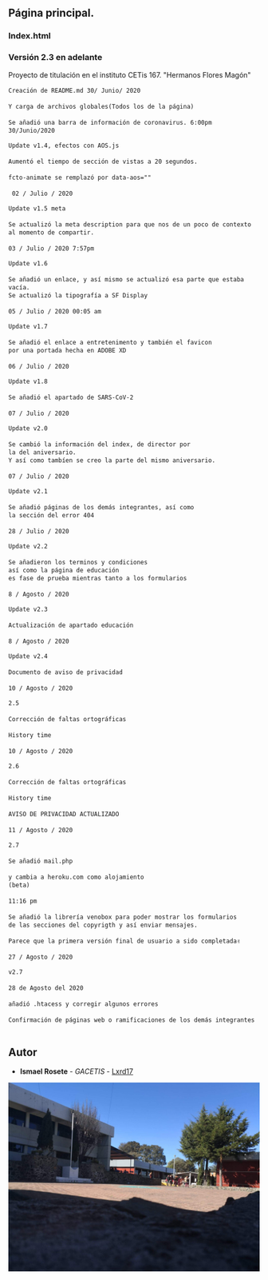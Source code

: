 ## Página principal.
### Index.html
### Versión 2.3 en adelante

Proyecto de titulación en el instituto CETis 167.
"Hermanos Flores Magón"

```
Creación de README.md 30/ Junio/ 2020

Y carga de archivos globales(Todos los de la página)

Se añadió una barra de información de coronavirus. 6:00pm 30/Junio/2020

```
```
Update v1.4, efectos con AOS.js

Aumentó el tiempo de sección de vistas a 20 segundos.

fcto-animate se remplazó por data-aos=""

 02 / Julio / 2020

```
```
Update v1.5 meta

Se actualizó la meta description para que nos de un poco de contexto 
al momento de compartir.

03 / Julio / 2020 7:57pm
```
```
Update v1.6

Se añadió un enlace, y así mismo se actualizó esa parte que estaba vacía.
Se actualizó la tipografía a SF Display

05 / Julio / 2020 00:05 am
```
```
Update v1.7

Se añadió el enlace a entretenimento y también el favicon
por una portada hecha en ADOBE XD

06 / Julio / 2020
```
```
Update v1.8

Se añadió el apartado de SARS-CoV-2

07 / Julio / 2020
```
```
Update v2.0

Se cambió la información del index, de director por 
la del aniversario.
Y así como tambíen se creo la parte del mismo aniversario.

07 / Julio / 2020
```
```
Update v2.1

Se añadió páginas de los demás integrantes, así como 
la sección del error 404

28 / Julio / 2020
```
```
Update v2.2

Se añadieron los terminos y condiciones
así como la página de educación
es fase de prueba mientras tanto a los formularios

8 / Agosto / 2020
```
```
Update v2.3

Actualización de apartado educación

8 / Agosto / 2020
```
```
Update v2.4

Documento de aviso de privacidad

10 / Agosto / 2020
```
```
2.5

Corrección de faltas ortográficas

History time

10 / Agosto / 2020
```
```
2.6

Corrección de faltas ortográficas

History time

AVISO DE PRIVACIDAD ACTUALIZADO

11 / Agosto / 2020
```
```
2.7

Se añadió mail.php

y cambia a heroku.com como alojamiento
(beta)

11:16 pm

Se añadió la librería venobox para poder mostrar los formularios
de las secciones del copyrigth y así enviar mensajes.

Parece que la primera versión final de usuario a sido completada✌

27 / Agosto / 2020

```
``` 
v2.7

28 de Agosto del 2020

añadió .htacess y corregir algunos errores

Confirmación de páginas web o ramificaciones de los demás integrantes


```
## Autor
* **Ismael Rosete** - *GACETIS* - [Lxrd17](https://github.com/Lxrd17)

![alt text](images/bg_1.jpg)